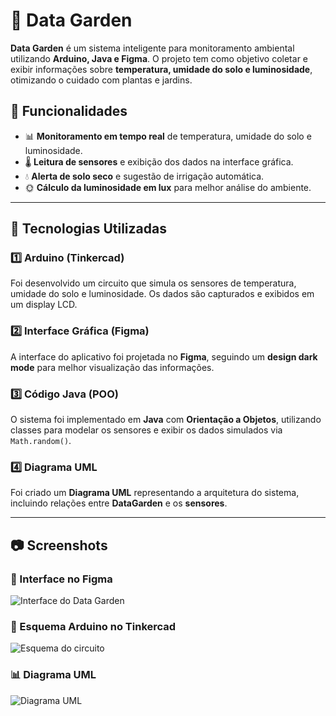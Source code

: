 # 🌱 Data Garden

**Data Garden** é um sistema inteligente para monitoramento ambiental utilizando **Arduino, Java e Figma**. O projeto tem como objetivo coletar e exibir informações sobre **temperatura, umidade do solo e luminosidade**, otimizando o cuidado com plantas e jardins.

## 📌 Funcionalidades
- 📊 **Monitoramento em tempo real** de temperatura, umidade do solo e luminosidade.
- 🌡️ **Leitura de sensores** e exibição dos dados na interface gráfica.
- 💧 **Alerta de solo seco** e sugestão de irrigação automática.
- 🌞 **Cálculo da luminosidade em lux** para melhor análise do ambiente.

---

## 🔧 Tecnologias Utilizadas
### 1️⃣ **Arduino (Tinkercad)**
Foi desenvolvido um circuito que simula os sensores de temperatura, umidade do solo e luminosidade. Os dados são capturados e exibidos em um display LCD.

### 2️⃣ **Interface Gráfica (Figma)**
A interface do aplicativo foi projetada no **Figma**, seguindo um **design dark mode** para melhor visualização das informações.

### 3️⃣ **Código Java (POO)**
O sistema foi implementado em **Java** com **Orientação a Objetos**, utilizando classes para modelar os sensores e exibir os dados simulados via `Math.random()`.

### 4️⃣ **Diagrama UML**
Foi criado um **Diagrama UML** representando a arquitetura do sistema, incluindo relações entre **DataGarden** e os **sensores**.

---

## 📷 Screenshots
### 🎨 Interface no Figma
![Interface do Data Garden]([caminho/para/sua/imagem.png](https://github.com/theusnevess/DataGarden/blob/main/images/Figma_DataGarden.PNG))

### 🔌 Esquema Arduino no Tinkercad
![Esquema do circuito](caminho/para/esquema.png)

### 📊 Diagrama UML
![Diagrama UML](caminho/para/uml.png)
